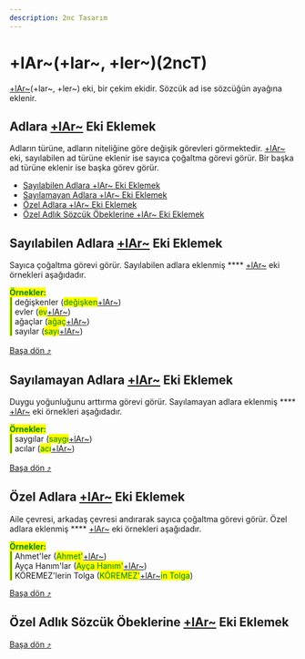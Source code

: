 ```yaml
---
description: 2nc Tasarım
---
```


# +lAr\~(+lar\~, +ler\~)(2ncT)

[+lAr\~](../../../../ekler/cekim-ekleri/adlik-cekim-ekleri/lar-+lar+-+lar-lar-lar+.md)(+lar\~, +ler\~) eki, bir çekim ekidir. Sözcük ad ise sözcüğün ayağına eklenir.

## Adlara [+lAr\~](../../../../ekler/cekim-ekleri/adlik-cekim-ekleri/lar-+lar+-+lar-lar-lar+.md) Eki Eklemek

Adların türüne, adların niteliğine göre değişik görevleri görmektedir. [+lAr\~](../../../../ekler/cekim-ekleri/adlik-cekim-ekleri/lar-+lar+-+lar-lar-lar+.md) eki, sayılabilen ad türüne eklenir ise sayıca çoğaltma görevi görür. Bir başka ad türüne eklenir ise başka görev görür.

* [Sayılabilen Adlara +lAr\~ Eki Eklemek](./#sayilabilen-adlara-+lar-eki-eklemek)
* [Sayılamayan Adlara +lAr\~ Eki Eklemek](./#sayilamayan-adlara-+lar-eki-eklemek)
* [Özel Adlara +lAr\~ Eki Eklemek](./#oezel-adlara-+lar-eki-eklemek)
* [Özel Adlık Sözcük Öbeklerine +lAr\~ Eki Eklemek](./#oezel-adlik-soezcuek-oebeklerine-+lar-eki-eklemek)

## Sayılabilen Adlara [+lAr\~](../../../../ekler/cekim-ekleri/adlik-cekim-ekleri/lar-+lar+-+lar-lar-lar+.md) Eki Eklemek

Sayıca çoğaltma görevi görür. Sayılabilen adlara eklenmiş **** [+lAr\~](../../../../ekler/cekim-ekleri/adlik-cekim-ekleri/lar-+lar+-+lar-lar-lar+.md) eki örnekleri aşağıdadır.

<mark style="color:green;">**Örnekler:**</mark> \
&#x20;<mark style="color:green;">**|**</mark> değişkenler (<mark style="color:green;">değişken</mark>[+lAr\~](../../../../ekler/cekim-ekleri/adlik-cekim-ekleri/lar-+lar+-+lar-lar-lar+.md))\
&#x20;<mark style="color:green;">**|**</mark> evler (<mark style="color:green;">ev</mark>[+lAr\~](../../../../ekler/cekim-ekleri/adlik-cekim-ekleri/lar-+lar+-+lar-lar-lar+.md))\
&#x20;<mark style="color:green;">**|**</mark> ağaçlar (<mark style="color:green;">ağaç</mark>[+lAr\~](../../../../ekler/cekim-ekleri/adlik-cekim-ekleri/lar-+lar+-+lar-lar-lar+.md))\
&#x20;<mark style="color:green;">**|**</mark> sayılar (<mark style="color:green;">sayı</mark>[+lAr\~](../../../../ekler/cekim-ekleri/adlik-cekim-ekleri/lar-+lar+-+lar-lar-lar+.md))\
\
[Başa dön ⤴](./#adlara-+lar-eki-eklemek)

## Sayılamayan Adlara [+lAr\~](../../../../ekler/cekim-ekleri/adlik-cekim-ekleri/lar-+lar+-+lar-lar-lar+.md) Eki Eklemek

Duygu yoğunluğunu arttırma görevi görür. Sayılamayan adlara eklenmiş **** [+lAr\~](../../../../ekler/cekim-ekleri/adlik-cekim-ekleri/lar-+lar+-+lar-lar-lar+.md) eki örnekleri aşağıdadır.

<mark style="color:green;">**Örnekler:**</mark> \
&#x20;<mark style="color:green;">**|**</mark> saygılar (<mark style="color:green;">saygı</mark>[+lAr\~](../../../../ekler/cekim-ekleri/adlik-cekim-ekleri/lar-+lar+-+lar-lar-lar+.md))\
&#x20;<mark style="color:green;">**|**</mark> acılar (<mark style="color:green;">acı</mark>[+lAr\~](../../../../ekler/cekim-ekleri/adlik-cekim-ekleri/lar-+lar+-+lar-lar-lar+.md))\
\
[Başa dön ⤴](./#adlara-+lar-eki-eklemek)

## Özel Adlara [+lAr\~](../../../../ekler/cekim-ekleri/adlik-cekim-ekleri/lar-+lar+-+lar-lar-lar+.md) Eki Eklemek

Aile çevresi, arkadaş çevresi andırarak sayıca çoğaltma görevi görür. Özel adlara eklenmiş **** [+lAr\~](../../../../ekler/cekim-ekleri/adlik-cekim-ekleri/lar-+lar+-+lar-lar-lar+.md) eki örnekleri aşağıdadır.

<mark style="color:green;">**Örnekler:**</mark> \
&#x20;<mark style="color:green;">**|**</mark> Ahmet'ler (<mark style="color:green;">Ahmet'</mark>[+lAr\~](../../../../ekler/cekim-ekleri/adlik-cekim-ekleri/lar-+lar+-+lar-lar-lar+.md))\
&#x20;<mark style="color:green;">**|**</mark> Ayça Hanım'lar (<mark style="color:green;">Ayça Hanım'</mark>[+lAr\~](../../../../ekler/cekim-ekleri/adlik-cekim-ekleri/lar-+lar+-+lar-lar-lar+.md))\
&#x20;<mark style="color:green;">**|**</mark> KÖREMEZ'lerin Tolga (<mark style="color:green;">KÖREMEZ'</mark>[+lAr\~](../../../../ekler/cekim-ekleri/adlik-cekim-ekleri/lar-+lar+-+lar-lar-lar+.md)<mark style="color:green;">in Tolga</mark>)

[Başa dön ⤴](./#adlara-+lar-eki-eklemek)

## Özel Adlık Sözcük Öbeklerine [+lAr\~](../../../../ekler/cekim-ekleri/adlik-cekim-ekleri/lar-+lar+-+lar-lar-lar+.md) Eki Eklemek



[Başa dön ⤴](./#adlara-+lar-eki-eklemek)

